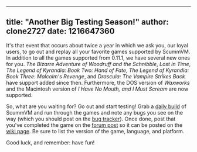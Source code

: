 
---
title: "Another Big Testing Season!"
author: clone2727
date: 1216647360
---

It's that event that occurs about twice a year in which we ask you, our loyal users, to go out and replay all your favorite games supported by ScummVM. In addition to all the games supported from 0.11.1, we have several new ones for you. *The Bizarre Adventure of Woodruff and the Schnibble*, *Lost in Time*, *The Legend of Kyrandia: Book Two: Hand of Fate*, *The Legend of Kyrandia: Book Three: Malcolm's Revenge*, and *Drascula: The Vampire Strikes Back* have support added since then. Furthermore, the DOS version of *Waxworks* and the Macintosh version of *I Have No Mouth, and I Must Scream* are now supported.

So, what are you waiting for? Go out and start testing! Grab a [daily build](/downloads/#daily) of ScummVM and run through the games and note any bugs you see on the way (which you should post on the [bug tracker](http://bugs.scummvm.org/)). Once done, post that you've completed the game on the [forum post](http://forums.scummvm.org/viewtopic.php?t=5975) so it can be posted on the [wiki page](http://wiki.scummvm.org/index.php/Release_Testing/0.12.0). Be sure to list the version of the game, language, and platform.

Good luck, and remember: have fun!
